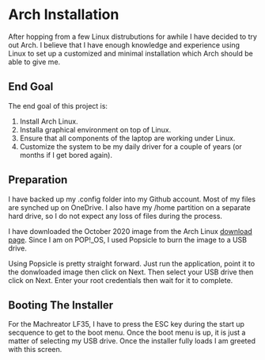# Arch Installation  

After hopping from a few Linux distrubutions for awhile I have decided to try out Arch. I believe that I have enough knowledge and experience using Linux to set up a customized and minimal installation which Arch should be able to give me.  

## End Goal

The end goal of this project is:  
1. Install Arch Linux.  
2. Installa graphical environment on top of Linux.  
3. Ensure that all components of the laptop are working under Linux.  
4. Customize the system to be my daily driver for a couple of years (or months if I get bored again).  

## Preparation  

I have backed up my .config folder into my Github account. Most of my files are synched up on OneDrive. I also have my /home partition on a separate hard drive, so I do not expect any loss of files during the process.  

I have downloaded the October 2020 image from the Arch Linux [download page][1]. Since I am on POP!_OS, I used Popsicle to burn the image to a USB drive.  

Using Popsicle is pretty straight forward. Just run the application, point it to the donwloaded image then click on Next. Then select your USB drive then click on Next. Enter your root credentials then wait for it to complete.

## Booting The Installer

For the Machreator LF35, I have to press the ESC key during the start up secquence to get to the boot menu. Once the boot menu is up, it is just a matter of selecting my USB drive. Once the installer fully loads I am greeted with this screen.


[1]: https://www.archlinux.org/download/

